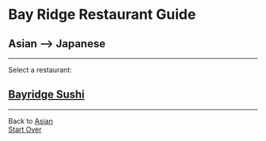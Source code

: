 # Bay Ridge Restaurant Guide
## Asian --> Japanese
---
Select a restaurant:
## [Bayridge Sushi](http://www.brsushi.com/)
---
Back to [Asian](../asian/asian.md)    
[Start Over](../../home.md)